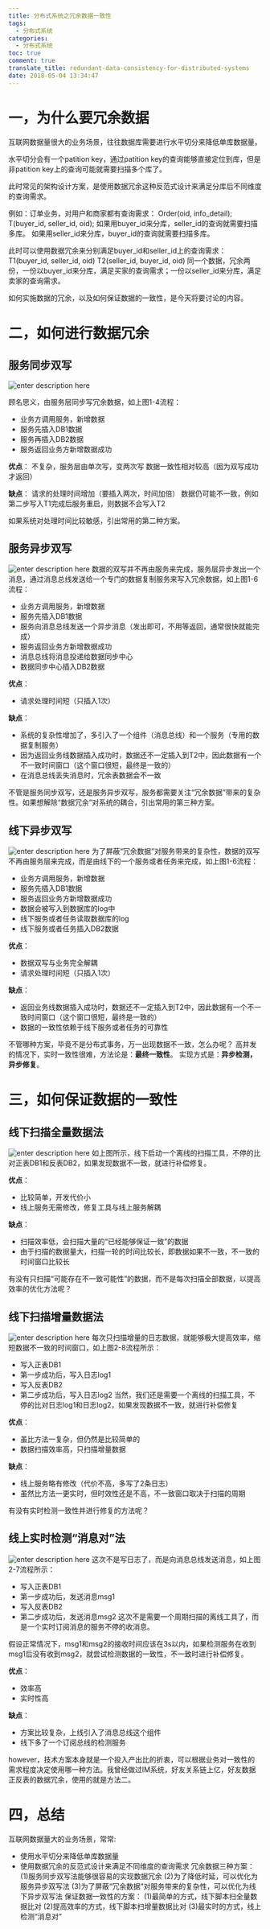```yaml
---
title: 分布式系统之冗余数据一致性
tags:
  - 分布式系统
categories:
  - 分布式系统
toc: true
comment: true
translate_title: redundant-data-consistency-for-distributed-systems
date: 2018-05-04 13:34:47
---
```


# 一，为什么要冗余数据
互联网数据量很大的业务场景，往往数据库需要进行水平切分来降低单库数据量。

水平切分会有一个patition key，通过patition key的查询能够直接定位到库，但是非patition key上的查询可能就需要扫描多个库了。

此时常见的架构设计方案，是使用数据冗余这种反范式设计来满足分库后不同维度的查询需求。

例如：订单业务，对用户和商家都有查询需求：
Order(oid, info_detail);
T(buyer_id, seller_id, oid);
如果用buyer_id来分库，seller_id的查询就需要扫描多库。
如果用seller_id来分库，buyer_id的查询就需要扫描多库。

此时可以使用数据冗余来分别满足buyer_id和seller_id上的查询需求：
T1(buyer_id, seller_id, oid)
T2(seller_id, buyer_id, oid)
同一个数据，冗余两份，一份以buyer_id来分库，满足买家的查询需求；一份以seller_id来分库，满足卖家的查询需求。

如何实施数据的冗余，以及如何保证数据的一致性，是今天将要讨论的内容。
 
# 二，如何进行数据冗余
## 服务同步双写
![enter description here](https://www.github.com/liuyong520/pic/raw/master/小书匠/1559541736658.png)

顾名思义，由服务层同步写冗余数据，如上图1-4流程：
- 业务方调用服务，新增数据
- 服务先插入DB1数据
- 服务再插入DB2数据
- 服务返回业务方新增数据成功

**优点**：
不复杂，服务层由单次写，变两次写
数据一致性相对较高（因为双写成功才返回）

**缺点**：
请求的处理时间增加（要插入两次，时间加倍）
数据仍可能不一致，例如第二步写入T1完成后服务重启，则数据不会写入T2

如果系统对处理时间比较敏感，引出常用的第二种方案。

## 服务异步双写
![enter description here](https://www.github.com/liuyong520/pic/raw/master/小书匠/1559541777225.png)
数据的双写并不再由服务来完成，服务层异步发出一个消息，通过消息总线发送给一个专门的数据复制服务来写入冗余数据，如上图1-6流程：
- 业务方调用服务，新增数据
- 服务先插入DB1数据
- 服务向消息总线发送一个异步消息（发出即可，不用等返回，通常很快就能完成）
- 服务返回业务方新增数据成功
- 消息总线将消息投递给数据同步中心
- 数据同步中心插入DB2数据

**优点**：
- 请求处理时间短（只插入1次）

**缺点**：
- 系统的复杂性增加了，多引入了一个组件（消息总线）和一个服务（专用的数据复制服务）
- 因为返回业务线数据插入成功时，数据还不一定插入到T2中，因此数据有一个不一致时间窗口（这个窗口很短，最终是一致的）
- 在消息总线丢失消息时，冗余表数据会不一致

不管是服务同步双写，还是服务异步双写，服务都需要关注“冗余数据”带来的复杂性。如果想解除“数据冗余”对系统的耦合，引出常用的第三种方案。

## 线下异步双写
![enter description here](https://www.github.com/liuyong520/pic/raw/master/小书匠/1559542589601.png)
为了屏蔽“冗余数据”对服务带来的复杂性，数据的双写不再由服务层来完成，而是由线下的一个服务或者任务来完成，如上图1-6流程：
- 业务方调用服务，新增数据
- 服务先插入DB1数据
- 服务返回业务方新增数据成功
- 数据会被写入到数据库的log中
- 线下服务或者任务读取数据库的log
- 线下服务或者任务插入DB2数据

**优点**：
- 数据双写与业务完全解耦
- 请求处理时间短（只插入1次）

**缺点**：
- 返回业务线数据插入成功时，数据还不一定插入到T2中，因此数据有一个不一致时间窗口（这个窗口很短，最终是一致的）
- 数据的一致性依赖于线下服务或者任务的可靠性

不管哪种方案，毕竟不是分布式事务，万一出现数据不一致，怎么办呢？
高并发的情况下，实时一致性很难，方法论是：**最终一致性**。
实现方式是：**异步检测，异步修复**。

# 三，如何保证数据的一致性
## 线下扫描全量数据法
![enter description here](https://www.github.com/liuyong520/pic/raw/master/小书匠/1559543150549.png)
如上图所示，线下启动一个离线的扫描工具，不停的比对正表DB1和反表DB2，如果发现数据不一致，就进行补偿修复。

**优点**：
- 比较简单，开发代价小
- 线上服务无需修改，修复工具与线上服务解耦

**缺点**：
- 扫描效率低，会扫描大量的“已经能够保证一致”的数据
- 由于扫描的数据量大，扫描一轮的时间比较长，即数据如果不一致，不一致的时间窗口比较长
 
有没有只扫描“可能存在不一致可能性”的数据，而不是每次扫描全部数据，以提高效率的优化方法呢？

## 线下扫描增量数据法
![enter description here](https://www.github.com/liuyong520/pic/raw/master/小书匠/1559543906788.png)
每次只扫描增量的日志数据，就能够极大提高效率，缩短数据不一致的时间窗口，如上图2-8流程所示：
- 写入正表DB1
- 第一步成功后，写入日志log1
- 写入反表DB2
- 第二步成功后，写入日志log2
当然，我们还是需要一个离线的扫描工具，不停的比对日志log1和日志log2，如果发现数据不一致，就进行补偿修复

**优点**：
- 虽比方法一复杂，但仍然是比较简单的
- 数据扫描效率高，只扫描增量数据

**缺点**：
- 线上服务略有修改（代价不高，多写了2条日志）
- 虽然比方法一更实时，但时效性还是不高，不一致窗口取决于扫描的周期
 
有没有实时检测一致性并进行修复的方法呢？

## 线上实时检测“消息对”法
![enter description here](https://www.github.com/liuyong520/pic/raw/master/小书匠/1559544318583.png)
这次不是写日志了，而是向消息总线发送消息，如上图2-7流程所示：
- 写入正表DB1
- 第一步成功后，发送消息msg1
- 写入反表DB2
- 第二步成功后，发送消息msg2
这次不是需要一个周期扫描的离线工具了，而是一个实时订阅消息的服务不停的收消息。

假设正常情况下，msg1和msg2的接收时间应该在3s以内，如果检测服务在收到msg1后没有收到msg2，就尝试检测数据的一致性，不一致时进行补偿修复。

**优点**：
- 效率高
- 实时性高

**缺点**：
- 方案比较复杂，上线引入了消息总线这个组件
- 线下多了一个订阅总线的检测服务
 
however，技术方案本身就是一个投入产出比的折衷，可以根据业务对一致性的需求程度决定使用哪一种方法。我曾经做过IM系统，好友关系链上亿，好友数据正反表的数据冗余，使用的就是方法二。

# 四，总结
互联网数据量大的业务场景，常常:
- 使用水平切分来降低单库数据量
- 使用数据冗余的反范式设计来满足不同维度的查询需求
冗余数据三种方案：
(1)服务同步双写法能够很容易的实现数据冗余
(2)为了降低时延，可以优化为服务异步双写法
(3)为了屏蔽“冗余数据”对服务带来的复杂性，可以优化为线下异步双写法
保证数据一致性的方案：
(1)最简单的方式，线下脚本扫全量数据比对
(2)提高效率的方式，线下脚本扫增量数据比对
(3)最实时的方式，线上检测“消息对”
